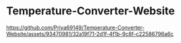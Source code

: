 # Temperature-Converter-Website

https://github.com/Priya69149/Temperature-Converter-Website/assets/93470981/32a19f71-2d1f-4f1b-9c8f-c22586796a6c

